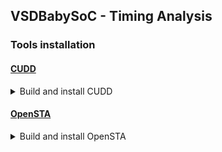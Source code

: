 ## VSDBabySoC - Timing Analysis

 ### Tools installation
  
  #### [CUDD](https://davidkebo.com/cudd/)

<details>
<summary>Build and install CUDD</summary>

 ```
 $ wget https://github.com/davidkebo/cudd/raw/main/cudd_versions/cudd-3.0.0.tar.gz
 $ tar zxvf cudd-3.0.0.tar.gz
 $ cd cudd-3.0.0
 $ ./configure --prefix=$HOME/cudd
 ```
 <img alt="cudd_config" src="./images/cudd_config.png">

 ```
 $ make -j$(nproc)
 $ make install

 ```
 <img alt="cudd_install" src="./images/cudd_install.png">

 ```
 $ cd  
 ```

</details>

  #### [OpenSTA](https://github.com/parallaxsw/OpenSTA)

<details>
<summary>Build and install OpenSTA</summary>

 ```
 $ git clone https://github.com/parallaxsw/OpenSTA.git
 $ cd OpenSTA
 $ mkdir build
 $ cd build
 $ cmake -DCUDD_DIR=$HOME/cudd ..
 ```
 <img alt="OpenSTA_cmake" src="./images/OpenSTA_cmake.png">

 ```
 $ make -j$(nproc)
 $ ./sta

 ```
 <img alt="OpenSTA" src="./images/OpenSTA.png">

 ```
 $ cd  
 ```

</details>

